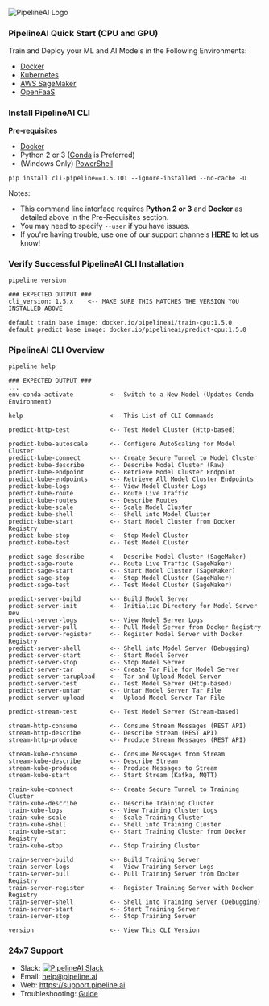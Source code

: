 ![PipelineAI Logo](http://pipeline.ai/assets/img/logo/pipelineai-split-black-258x62.png)

### PipelineAI Quick Start (CPU and GPU)
Train and Deploy your ML and AI Models in the Following Environments:
* [Docker](/docs/quickstart/docker)
* [Kubernetes](/docs/quickstart/kubernetes)
* [AWS SageMaker](/docs/quickstart/sagemaker)
* [OpenFaaS](/docs/quickstart/openfaas)

### Install PipelineAI CLI
**Pre-requisites**
* [Docker](https://www.docker.com/community-edition#/download)
* Python 2 or 3 ([Conda](https://conda.io/docs/install/quick.html) is Preferred)
* (Windows Only) [PowerShell](https://github.com/PowerShell/PowerShell/tree/master/docs/installation) 
```
pip install cli-pipeline==1.5.101 --ignore-installed --no-cache -U
```
Notes: 
* This command line interface requires **Python 2 or 3** and **Docker** as detailed above in the Pre-Requisites section.
* You may need to specify `--user` if you have issues.
* If you're having trouble, use one of our support channels [**HERE**](#24x7-support) to let us know!

### Verify Successful PipelineAI CLI Installation
```
pipeline version

### EXPECTED OUTPUT ###
cli_version: 1.5.x    <-- MAKE SURE THIS MATCHES THE VERSION YOU INSTALLED ABOVE

default train base image: docker.io/pipelineai/train-cpu:1.5.0     
default predict base image: docker.io/pipelineai/predict-cpu:1.5.0 
```

### PipelineAI CLI Overview
```
pipeline help

### EXPECTED OUTPUT ###
...
env-conda-activate          <-- Switch to a New Model (Updates Conda Environment)

help                        <-- This List of CLI Commands

predict-http-test           <-- Test Model Cluster (Http-based)

predict-kube-autoscale      <-- Configure AutoScaling for Model Cluster
predict-kube-connect        <-- Create Secure Tunnel to Model Cluster 
predict-kube-describe       <-- Describe Model Cluster (Raw)
predict-kube-endpoint       <-- Retrieve Model Cluster Endpoint 
predict-kube-endpoints      <-- Retrieve All Model Cluster Endpoints
predict-kube-logs           <-- View Model Cluster Logs 
predict-kube-route          <-- Route Live Traffic  
predict-kube-routes         <-- Describe Routes
predict-kube-scale          <-- Scale Model Cluster
predict-kube-shell          <-- Shell into Model Cluster
predict-kube-start          <-- Start Model Cluster from Docker Registry
predict-kube-stop           <-- Stop Model Cluster
predict-kube-test           <-- Test Model Cluster

predict-sage-describe       <-- Describe Model Cluster (SageMaker)
predict-sage-route          <-- Route Live Traffic (SageMaker)
predict-sage-start          <-- Start Model Cluster (SageMaker)
predict-sage-stop           <-- Stop Model Cluster (SageMaker)
predict-sage-test           <-- Test Model Cluster (SageMaker)

predict-server-build        <-- Build Model Server
predict-server-init         <-- Initialize Directory for Model Server Dev
predict-server-logs         <-- View Model Server Logs
predict-server-pull         <-- Pull Model Server from Docker Registry
predict-server-register     <-- Register Model Server with Docker Registry
predict-server-shell        <-- Shell into Model Server (Debugging)
predict-server-start        <-- Start Model Server
predict-server-stop         <-- Stop Model Server
predict-server-tar          <-- Create Tar File for Model Server
predict-server-tarupload    <-- Tar and Upload Model Server
predict-server-test         <-- Test Model Server (Http-based)
predict-server-untar        <-- Untar Model Server Tar File
predict-server-upload       <-- Upload Model Server Tar File

predict-stream-test         <-- Test Model Server (Stream-based)

stream-http-consume         <-- Consume Stream Messages (REST API)
stream-http-describe        <-- Describe Stream (REST API)
stream-http-produce         <-- Produce Stream Messages (REST API)

stream-kube-consume         <-- Consume Messages from Stream
stream-kube-describe        <-- Describe Stream
stream-kube-produce         <-- Produce Messages to Stream
stream-kube-start           <-- Start Stream (Kafka, MQTT)

train-kube-connect          <-- Create Secure Tunnel to Training Cluster
train-kube-describe         <-- Describe Training Cluster
train-kube-logs             <-- View Training Cluster Logs
train-kube-scale            <-- Scale Training Cluster
train-kube-shell            <-- Shell into Training Cluster
train-kube-start            <-- Start Training Cluster from Docker Registry
train-kube-stop             <-- Stop Training Cluster

train-server-build          <-- Build Training Server
train-server-logs           <-- View Training Server Logs
train-server-pull           <-- Pull Training Server from Docker Registry
train-server-register       <-- Register Training Server with Docker Registry
train-server-shell          <-- Shell into Training Server (Debugging)
train-server-start          <-- Start Training Server
train-server-stop           <-- Stop Training Server

version                     <-- View This CLI Version
```

### 24x7 Support
* Slack:  [![PipelineAI Slack](http://pipeline.ai/assets/img/slack-logo.png)](https://join.slack.com/t/pipelineai/shared_invite/enQtMjg3MTYzNjg1OTY5LWQxM2E5MDFhYTAzMDdkYmU2NjEyMmIxYTg5MjcyZGE3N2JiMWM4OWQxMzI2NzVlNTk3Y2JlMjQ1MWM3M2M0Mjc)
* Email:  help@pipeline.ai
* Web:  https://support.pipeline.ai
* Troubleshooting:  [Guide](/docs/troubleshooting)
